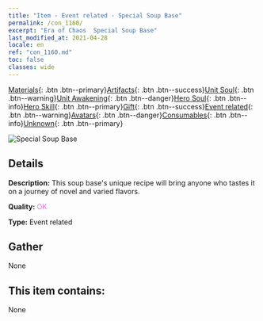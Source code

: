 ```yaml
---
title: "Item - Event related - Special Soup Base"
permalink: /con_1160/
excerpt: "Era of Chaos  Special Soup Base"
last_modified_at: 2021-04-28
locale: en
ref: "con_1160.md"
toc: false
classes: wide
---
```

 [Materials](/Items/){: .btn .btn--primary}[Artifacts](/Items/Artifacts/){: .btn .btn--success}[Unit Soul](/Items/UnitSoul/){: .btn .btn--warning}[Unit Awakening](/Items/UnitAwakening/){: .btn .btn--danger}[Hero Soul](/Items/HeroSoul/){: .btn .btn--info}[Hero Skill](/Items/HeroSkill/){: .btn .btn--primary}[Gift](/Items/Gift/){: .btn .btn--success}[Event related](/Items/Events/){: .btn .btn--warning}[Avatars](/Items/Avatars/){: .btn .btn--danger}[Consumables](/Items/Consumables/){: .btn .btn--info}[Unknown](/Items/Unknown/){: .btn .btn--primary}

 ![Special Soup Base](/images/t/i_8150003.png)

## Details
 **Description:** This soup base's unique recipe will bring anyone who tastes it on a journey of novel and varied flavors.

 **Quality:** <span style="color: #DA70D6">OK</span>

 **Type:** Event related

## Gather

  None

## This item contains:

  None

